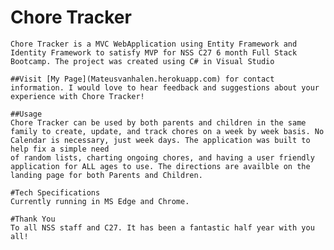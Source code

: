 # Chore Tracker
	Chore Tracker is a MVC WebApplication using Entity Framework and Identity Framework to satisfy MVP for NSS C27 6 month Full Stack Bootcamp. The project was created using C# in Visual Studio

	##Visit [My Page](Mateusvanhalen.herokuapp.com) for contact information. I would love to hear feedback and suggestions about your experience with Chore Tracker!

	##Usage
	Chore Tracker can be used by both parents and children in the same family to create, update, and track chores on a week by week basis. No Calendar is necessary, just week days. The application was built to help fix a simple need
	of random lists, charting ongoing chores, and having a user friendly application for ALL ages to use. The directions are availble on the landing page for both Parents and Children.

	#Tech Specifications
	Currently running in MS Edge and Chrome. 

	#Thank You
	To all NSS staff and C27. It has been a fantastic half year with you all!
